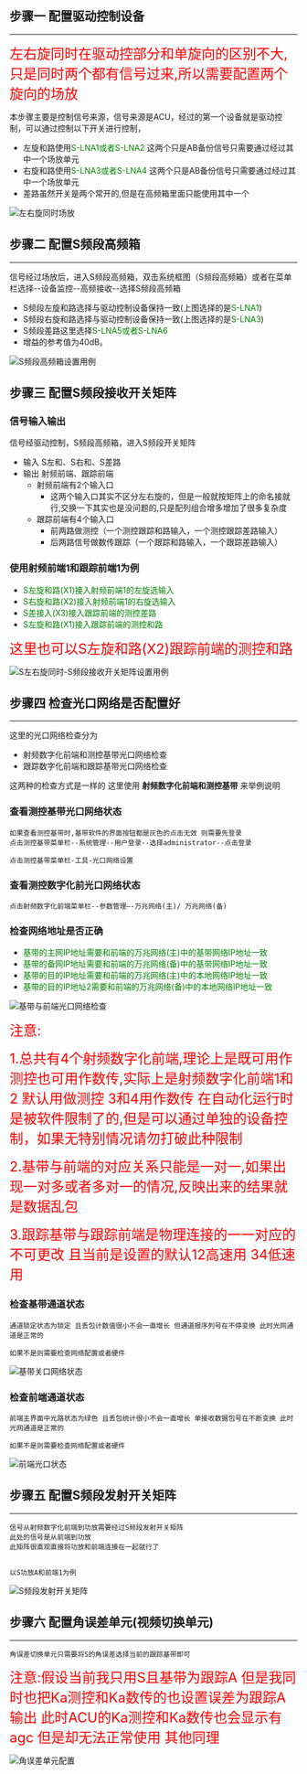 ## 步骤一 配置驱动控制设备
***
<font size=5 color=red>左右旋同时在驱动控部分和单旋向的区别不大,只是同时两个都有信号过来,所以需要配置两个旋向的场放</font>

本步骤主要是控制信号来源，信号来源是ACU，经过的第一个设备就是驱动控制，可以通过控制以下开关进行控制，

*   左旋和路使用<font color=green>S-LNA1或者S-LNA2</font> 这两个只是AB备份信号只需要通过经过其中一个场放单元
*   右旋和路使用<font color=green>S-LNA3或者S-LNA4</font> 这两个只是AB备份信号只需要通过经过其中一个场放单元
*   差路虽然开关是两个常开的,但是在高频箱里面只能使用其中一个



![左右旋同时场放](image/左右旋同时场放.png)



## 步骤二  配置S频段高频箱
***

信号经过场放后，进入S频段高频箱，双击系统框图（S频段高频箱）或者在菜单栏选择--设备监控--高频接收--选择S频段高频箱

*   S频段左旋和路选择与驱动控制设备保持一致(上图选择的是<font color=green>S-LNA1</font>)
*   S频段右旋和路选择与驱动控制设备保持一致(上图选择的是<font color=green>S-LNA3</font>)
*   S频段差路这里选择<font color=green>S-LNA5或者S-LNA6</font>
*   增益的参考值为40dB。


![S频段高频箱设置用例](image/S频段高频箱设置.png)

## 步骤三 配置S频段接收开关矩阵

### 信号输入输出

信号经驱动控制，S频段高频箱，进入S频段开关矩阵

*   输入 S左和、S右和、S差路
*   输出 射频前端、跟踪前端
    *   射频前端有2个输入口
        *   这两个输入口其实不区分左右旋的，但是一般就按矩阵上的命名接就行,交换一下其实也是没问题的,只是配列组合增多增加了很多复杂度
    *   跟踪前端有4个输入口 
        *   前两路做测控（一个测控跟踪和路输入，一个测控跟踪差路输入）
        *   后两路信号做数传跟踪（一个跟踪和路输入，一个跟踪差路输入）

### 使用射频前端1和跟踪前端1为例

*   <font color=green>S左旋和路(X1)接入射频前端1的左旋选输入</font>
*   <font color=green>S右旋和路(X2)接入射频前端1的右旋选输入</font>
*   <font color=green>S差接入(X3)接入跟踪前端的测控差路</font>
*   <font color=green>S左旋和路(X1)接入跟踪前端的测控和路</font>

<font size=5 color=red>这里也可以S左旋和路(X2)跟踪前端的测控和路</font>

![S左右旋同时-S频段接收开关矩阵设置用例](image/S左右旋同时-S频段接收开关矩阵设置用例.png)

##  步骤四 检查光口网络是否配置好
***

这里的光口网络检查分为 

*   射频数字化前端和测控基带光口网络检查
*   跟踪数字化前端和跟踪基带光口网络检查

这两种的检查方式是一样的 这里使用 **射频数字化前端和测控基带** 来举例说明

### 查看测控基带光口网络状态  

    如果查看测控基带时,基带软件的界面按钮都是灰色的点击无效 则需要先登录
    点击测控基带菜单栏--系统管理--用户登录--选择administrator--点击登录

    点击测控基带菜单栏-工具-光口网络设置

### 查看测控数字化前光口网络状态

    点击射频数字化前端菜单栏--参数管理—-万兆网络(主)/ 万兆网络(备)

### 检查网络地址是否正确

-    <font color=green>基带的主网IP地址需要和前端的万兆网络(主)中的基带网络IP地址一致</font>
-    <font color=green>基带的备网IP地址需要和前端的万兆网络(备)中的基带网络IP地址一致</font>
-    <font color=green>基带的目的IP地址需要和前端的万兆网络(主)中的本地网络IP地址一致</font>
-    <font color=green>基带的目的IP地址2需要和前端的万兆网络(备)中的本地网络IP地址一致</font>

![基带与前端光口网络检查](image/基带与前端光口网络检查.png)

<font size=5 color=red>注意:</font>

<font size=5 color=red>1.总共有4个射频数字化前端,理论上是既可用作测控也可用作数传,实际上是射频数字化前端1和2 默认用做测控 3和4用作数传 在自动化运行时是被软件限制了的,但是可以通过单独的设备控制，如果无特别情况请勿打破此种限制</font>

<font size=5 color=red>2.基带与前端的对应关系只能是一对一,如果出现一对多或者多对一的情况,反映出来的结果就是数据乱包</font>

<font size=5 color=red>3.跟踪基带与跟踪前端是物理连接的一一对应的不可更改 且当前是设置的默认12高速用 34低速用 </font>


### 检查基带通道状态

    通道锁定状态为锁定 且丢包计数值很小不会一直增长 但通道报序列号在不停变换 此时光网通道是正常的

    如果不是则需要检查网络配置或者硬件

![基带关口网络状态](image/基带关口网络状态.png)

###	检查前端通道状态

    前端主界面中光路状态为绿色 且丢包统计很小不会一直增长 单接收数据包号在不断变换 此时光网通道是正常的

    如果不是则需要检查网络配置或者硬件

![前端光口状态](image/前端光口状态.png)


## 步骤五 配置S频段发射开关矩阵
***

    信号从射频数字化前端到功放需要经过S频段发射开关矩阵
    此处的信号是从前端到功放
    此矩阵很直观直接将功放和前端连接在一起就行了
    

    以S功放A和前端1为例

![S频段发射开关矩阵](image/S频段发射开关矩阵.png)

## 步骤六  配置角误差单元(视频切换单元)
***

    角误差切换单元只需要将S的角误差选择当前的跟踪基带即可

<font size=5 color=red>注意:假设当前我只用S且基带为跟踪A 但是我同时也把Ka测控和Ka数传的也设置误差为跟踪A输出 此时ACU的Ka测控和Ka数传也会显示有agc 但是却无法正常使用 其他同理 </font>

![角误差单元配置](image/角误差单元配置.png)
